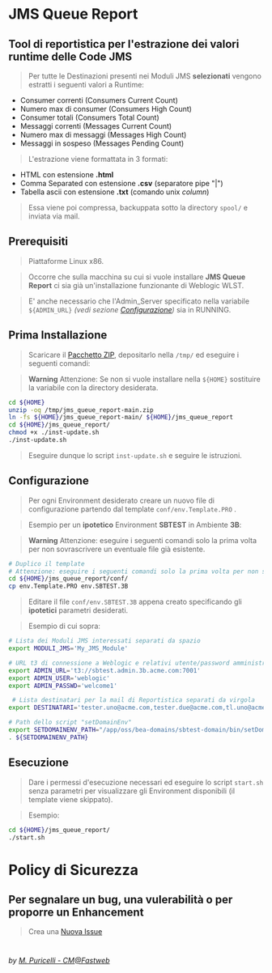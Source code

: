 # JMS Queue Report

## Tool di reportistica per l'estrazione dei valori runtime delle Code JMS

> Per tutte le Destinazioni presenti nei Moduli JMS **selezionati** vengono estratti i seguenti valori a Runtime:

  * Consumer correnti      (Consumers Current Count)
  * Numero max di consumer (Consumers High Count)
  * Consumer totali        (Consumers Total Count)
  * Messaggi correnti      (Messages Current Count)
  * Numero max di messaggi (Messages High Count)
  * Messaggi in sospeso    (Messages Pending Count)

> L'estrazione viene formattata in 3 formati:

  * HTML con estensione **.html**
  * Comma Separated con estensione **.csv** (separatore pipe "|")
  * Tabella ascii con estensione **.txt** (comando unix *column*) 

> Essa viene poi compressa, backuppata sotto la directory ```spool/``` e inviata via mail.
  
## Prerequisiti

> Piattaforme Linux x86.

> Occorre che sulla macchina su cui si vuole installare **JMS Queue Report** ci sia già un'installazione funzionante di Weblogic WLST.

> E' anche necessario che l'Admin_Server specificato nella variabile ```${ADMIN_URL}``` *(vedi sezione [Configurazione](https://github.com/mapuricelli/jms_queue_report#configurazione))* sia in RUNNING.
  
## Prima Installazione

> Scaricare il [Pacchetto ZIP](https://github.com/mapuricelli/jms_queue_report/archive/refs/heads/main.zip), depositarlo nella ```/tmp/``` ed eseguire i seguenti comandi:

> __Warning__ Attenzione: Se non si vuole installare nella ```${HOME}``` sostituire la variabile con la directory desiderata.

```bash
cd ${HOME}
unzip -oq /tmp/jms_queue_report-main.zip
ln -fs ${HOME}/jms_queue_report-main/ ${HOME}/jms_queue_report
cd ${HOME}/jms_queue_report/
chmod +x ./inst-update.sh
./inst-update.sh

```

> Eseguire dunque lo script ```inst-update.sh``` e seguire le istruzioni.

## Configurazione

> Per ogni Environment desiderato creare un nuovo file di configurazione partendo dal template ```conf/env.Template.PRO``` .

> Esempio per un **ipotetico** Environment **SBTEST** in Ambiente **3B**:

> __Warning__ Attenzione: eseguire i seguenti comandi solo la prima volta per non sovrascrivere un eventuale file già esistente.

```bash
# Duplico il template
# Attenzione: eseguire i seguenti comandi solo la prima volta per non sovrascrivere un eventuale file già esistente.
cd ${HOME}/jms_queue_report/conf/
cp env.Template.PRO env.SBTEST.3B

```

> Editare il file ```conf/env.SBTEST.3B``` appena creato specificando gli **ipotetici** parametri desiderati.

> Esempio di cui sopra:

```bash
# Lista dei Moduli JMS interessati separati da spazio
export MODULI_JMS='My_JMS_Module'

# URL t3 di connessione a Weblogic e relativi utente/password amministrative
export ADMIN_URL='t3://sbtest.admin.3b.acme.com:7001'
export ADMIN_USER='weblogic'
export ADMIN_PASSWD='welcome1'

 # Lista destinatari per la mail di Reportistica separati da virgola
export DESTINATARI='tester.uno@acme.com,tester.due@acme.com,tl.uno@acme.com'

# Path dello script "setDomainEnv"
export SETDOMAINENV_PATH="/app/oss/bea-domains/sbtest-domain/bin/setDomainEnv.sh"
. ${SETDOMAINENV_PATH}

```

## Esecuzione

> Dare i permessi d'esecuzione necessari ed eseguire lo script ```start.sh``` senza parametri per visualizzare gli Environment disponibili (il template viene skippato).

> Esempio:

```bash
cd ${HOME}/jms_queue_report/
./start.sh

```

# Policy di Sicurezza

## Per segnalare un bug, una vulerabilità o per proporre un Enhancement

> Crea una [Nuova Issue](https://github.com/mapuricelli/jms_queue_report/issues/new)

#

###### *by [M. Puricelli - CM@Fastweb](https://github.com/mapuricelli/)*

